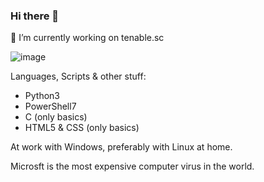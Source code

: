 ### Hi there 👋
🔭 I’m currently working on tenable.sc

<!--
**Wakaranaiii/Wakaranaiii** is a ✨ _special_ ✨ repository because its `README.md` (this file) appears on your GitHub profile.

Here are some ideas to get you started:

- 🔭 I’m currently working on ...
- 🌱 I’m currently learning ...
- 👯 I’m looking to collaborate on ...
- 🤔 I’m looking for help with ...
- 💬 Ask me about ...
- 📫 How to reach me: ...
- 😄 Pronouns: ...
- ⚡ Fun fact: ...
-->

![image](https://user-images.githubusercontent.com/84783927/136074482-6933bd75-fd1b-44ac-8d6f-d34eb30945d9.png)

Languages, Scripts & other stuff:
- Python3
- PowerShell7
- C (only basics)
- HTML5 & CSS (only basics)

At work with Windows, preferably with Linux at home.

Microsft is the most expensive computer virus in the world.
